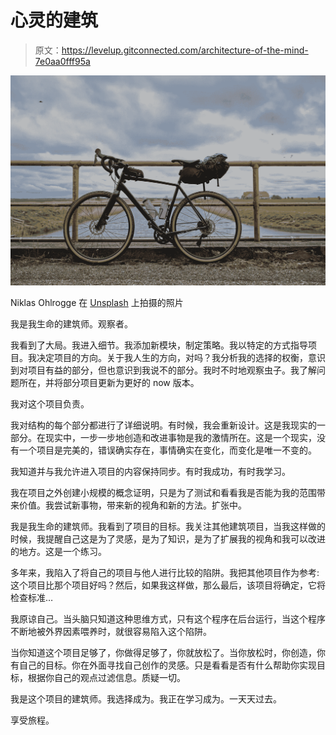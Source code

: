 # 心灵的建筑

> 原文：<https://levelup.gitconnected.com/architecture-of-the-mind-7e0aa0fff95a>

![](img/7812f9eafba393e79a6a9d6b60e1bcb7.png)

Niklas Ohlrogge 在 [Unsplash](https://unsplash.com/s/photos/enjoy-the-ride?utm_source=unsplash&utm_medium=referral&utm_content=creditCopyText) 上拍摄的照片

我是我生命的建筑师。观察者。

我看到了大局。我进入细节。我添加新模块，制定策略。我以特定的方式指导项目。我决定项目的方向。关于我人生的方向，对吗？我分析我的选择的权衡，意识到对项目有益的部分，但也意识到我说不的部分。我时不时地观察虫子。我了解问题所在，并将部分项目更新为更好的 now 版本。

我对这个项目负责。

我对结构的每个部分都进行了详细说明。有时候，我会重新设计。这是我现实的一部分。在现实中，一步一步地创造和改进事物是我的激情所在。这是一个现实，没有一个项目是完美的，错误确实存在，事情确实在变化，而变化是唯一不变的。

我知道并与我允许进入项目的内容保持同步。有时我成功，有时我学习。

我在项目之外创建小规模的概念证明，只是为了测试和看看我是否能为我的范围带来价值。我尝试新事物，带来新的视角和新的方法。扩张中。

我是我生命的建筑师。我看到了项目的目标。我关注其他建筑项目，当我这样做的时候，我提醒自己这是为了灵感，是为了知识，是为了扩展我的视角和我可以改进的地方。这是一个练习。

多年来，我陷入了将自己的项目与他人进行比较的陷阱。我把其他项目作为参考:这个项目比那个项目好吗？然后，如果我这样做，那么最后，该项目将确定，它将检查标准…

我原谅自己。当头脑只知道这种思维方式，只有这个程序在后台运行，当这个程序不断地被外界因素喂养时，就很容易陷入这个陷阱。

当你知道这个项目足够了，你做得足够了，你就放松了。当你放松时，你创造，你有自己的目标。你在外面寻找自己创作的灵感。只是看看是否有什么帮助你实现目标，根据你自己的观点过滤信息。质疑一切。

我是这个项目的建筑师。我选择成为。我正在学习成为。一天天过去。

享受旅程。